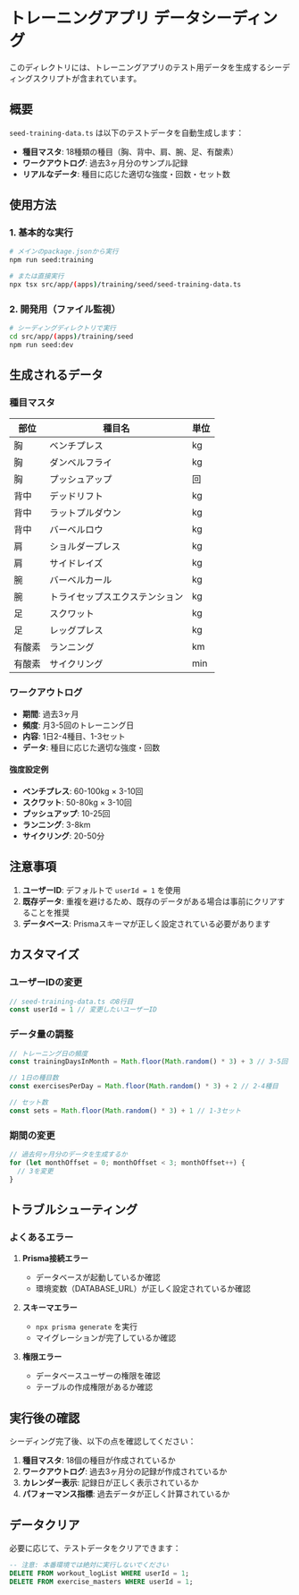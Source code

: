 # トレーニングアプリ データシーディング

このディレクトリには、トレーニングアプリのテスト用データを生成するシーディングスクリプトが含まれています。

## 概要

`seed-training-data.ts` は以下のテストデータを自動生成します：

- **種目マスタ**: 18種類の種目（胸、背中、肩、腕、足、有酸素）
- **ワークアウトログ**: 過去3ヶ月分のサンプル記録
- **リアルなデータ**: 種目に応じた適切な強度・回数・セット数

## 使用方法

### 1. 基本的な実行

```bash
# メインのpackage.jsonから実行
npm run seed:training

# または直接実行
npx tsx src/app/(apps)/training/seed/seed-training-data.ts
```

### 2. 開発用（ファイル監視）

```bash
# シーディングディレクトリで実行
cd src/app/(apps)/training/seed
npm run seed:dev
```

## 生成されるデータ

### 種目マスタ

| 部位   | 種目名                         | 単位 |
| ------ | ------------------------------ | ---- |
| 胸     | ベンチプレス                   | kg   |
| 胸     | ダンベルフライ                 | kg   |
| 胸     | プッシュアップ                 | 回   |
| 背中   | デッドリフト                   | kg   |
| 背中   | ラットプルダウン               | kg   |
| 背中   | バーベルロウ                   | kg   |
| 肩     | ショルダープレス               | kg   |
| 肩     | サイドレイズ                   | kg   |
| 腕     | バーベルカール                 | kg   |
| 腕     | トライセップスエクステンション | kg   |
| 足     | スクワット                     | kg   |
| 足     | レッグプレス                   | kg   |
| 有酸素 | ランニング                     | km   |
| 有酸素 | サイクリング                   | min  |

### ワークアウトログ

- **期間**: 過去3ヶ月
- **頻度**: 月3-5回のトレーニング日
- **内容**: 1日2-4種目、1-3セット
- **データ**: 種目に応じた適切な強度・回数

#### 強度設定例

- **ベンチプレス**: 60-100kg × 3-10回
- **スクワット**: 50-80kg × 3-10回
- **プッシュアップ**: 10-25回
- **ランニング**: 3-8km
- **サイクリング**: 20-50分

## 注意事項

1. **ユーザーID**: デフォルトで `userId = 1` を使用
2. **既存データ**: 重複を避けるため、既存のデータがある場合は事前にクリアすることを推奨
3. **データベース**: Prismaスキーマが正しく設定されている必要があります

## カスタマイズ

### ユーザーIDの変更

```typescript
// seed-training-data.ts の8行目
const userId = 1 // 変更したいユーザーID
```

### データ量の調整

```typescript
// トレーニング日の頻度
const trainingDaysInMonth = Math.floor(Math.random() * 3) + 3 // 3-5回

// 1日の種目数
const exercisesPerDay = Math.floor(Math.random() * 3) + 2 // 2-4種目

// セット数
const sets = Math.floor(Math.random() * 3) + 1 // 1-3セット
```

### 期間の変更

```typescript
// 過去何ヶ月分のデータを生成するか
for (let monthOffset = 0; monthOffset < 3; monthOffset++) {
  // 3を変更
}
```

## トラブルシューティング

### よくあるエラー

1. **Prisma接続エラー**
   - データベースが起動しているか確認
   - 環境変数（DATABASE_URL）が正しく設定されているか確認

2. **スキーマエラー**
   - `npx prisma generate` を実行
   - マイグレーションが完了しているか確認

3. **権限エラー**
   - データベースユーザーの権限を確認
   - テーブルの作成権限があるか確認

## 実行後の確認

シーディング完了後、以下の点を確認してください：

1. **種目マスタ**: 18個の種目が作成されているか
2. **ワークアウトログ**: 過去3ヶ月分の記録が作成されているか
3. **カレンダー表示**: 記録日が正しく表示されているか
4. **パフォーマンス指標**: 過去データが正しく計算されているか

## データクリア

必要に応じて、テストデータをクリアできます：

```sql
-- 注意: 本番環境では絶対に実行しないでください
DELETE FROM workout_logList WHERE userId = 1;
DELETE FROM exercise_masters WHERE userId = 1;
```
